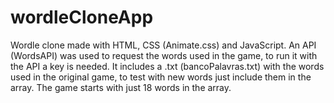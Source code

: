 # wordleCloneApp

Wordle clone made with HTML, CSS (Animate.css) and JavaScript. An API (WordsAPI) was used to request the words used in the game, to run it with the API a key is needed. It includes a .txt (bancoPalavras.txt) with the words used in the original game, to test with new words just include them in the array. The game starts with just 18 words in the array.

